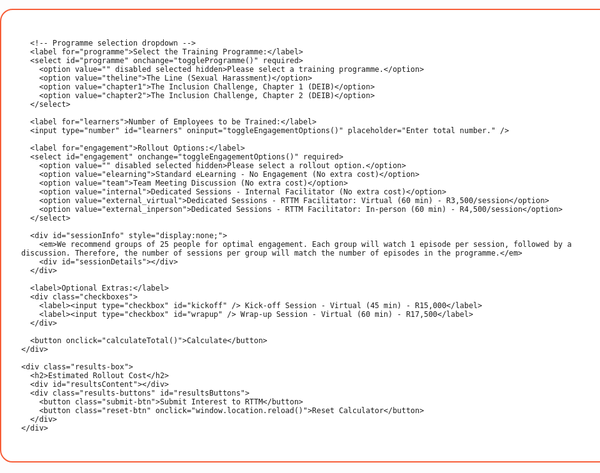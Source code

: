 <html lang="en">
<head>
  <meta charset="UTF-8" />
  <meta name="viewport" content="width=device-width, initial-scale=1.0" />
  <title>Estimated Programme Rollout Cost Calculator</title>
  <style>
    body {
      background-color: transparent;
      font-family: 'Montserrat', sans-serif;
      padding: 0rem;
      margin: 0;
      overflow-x: hidden;
    }

    .container {
      display: flex;
      flex-direction: column;
      align-items: flex-start;
      width: 100%;
      max-width: 1600px;
      margin: 0 auto;
      gap: 2rem;
      box-sizing: border-box;
      padding-left: 0;
      padding-right: 0;
    }

    @media (min-width: 1024px) {
      .container {
        flex-direction: row;
        justify-content: space-between;
        align-items: flex-start;
      }
    }

    .calculator {
      background-color: #ffffff;
      border: 2px solid #F75C36;
      border-radius: 20px;
      padding: 2rem;
      width: 1025px;
      box-sizing: border-box;
    }

    .results-box {
      background-color: #F75D36;
      border-radius: 25px;
      padding: 2rem;
      color: white;
      width: 550px;
      display: flex;
      flex-direction: column;
      justify-content: flex-start;
      box-sizing: border-box;
    }

    h1 {
      font-family: 'Montserrat', sans-serif;
      font-weight: 700;
      font-size: 33px;
      text-align: center;
      margin-bottom: 1rem;
      display: none;
    }

    .results-box h2 {
      font-family: 'Montserrat', sans-serif;
      font-weight: 700;
      font-size: 18px;
      text-align: left;
      margin-bottom: 1rem;
    }

    label {
      font-weight: bold;
      font-size: 1.05rem;
      margin-top: 1.5rem;
      display: block;
    }

    select {
      margin-top: 0.5rem;
      width: 100%;
      padding: 0.6rem 1rem;
      font-size: 1rem;
      border: 1px dashed #F87171;
      border-radius: 30px;
      font-family: 'Montserrat', sans-serif;
      background-color: white;
      -webkit-appearance: none;
      -moz-appearance: none;
      appearance: none;
      background: white url('data:image/svg+xml;utf8,<svg fill="%235b01fa" height="20" viewBox="0 0 24 24" width="20" xmlns="http://www.w3.org/2000/svg"><path d="M7 10l5 5 5-5z"/></svg>') no-repeat right 1rem center;
      background-size: 1rem;
      padding-right: 2.5rem;
    }

    input[type="number"] {
      margin-top: 0.5rem;
      width: 100%;
      padding: 0.6rem 1rem;
      font-size: 1rem;
      border: 1px dashed #F87171;
      border-radius: 30px;
      font-family: 'Montserrat', sans-serif;
      background-color: white;
    }

    input[type="number"]::placeholder {
      color: #a6a6a6 !important;
      font-style: italic;
      font-family: 'Montserrat', sans-serif;
    }

    select:invalid {
      color: #a6a6a6 !important;
      font-style: italic;
      font-family: 'Montserrat', sans-serif;
    }

    input[type="number"]:focus,
    select:focus {
      outline: none;
      border: 2px solid #5b01fa;
      color: #000;
      font-style: normal;
    }

    .checkboxes label {
      display: flex;
      align-items: center;
      gap: 0.5rem;
      margin-top: 0.5rem;
      font-weight: 400;
      font-size: 1rem;
    }

    .checkboxes input[type="checkbox"] {
      accent-color: #5b01fa;
      transform: scale(1.2);
    }

    button {
      margin-top: 2rem;
      width: 100%;
      padding: 1rem;
      font-size: 1.2rem;
      background-color: #F75D36;
      color: white;
      border: none;
      border-radius: 30px;
      cursor: pointer;
      font-family: 'Montserrat', sans-serif;
      text-align: center;
    }

    .results-line-item {
      font-size: 0.8rem;
      font-family: 'Montserrat', sans-serif;
      display: flex;
      justify-content: space-between;
      margin: 0.5rem 0;
    }

    .results-line-item span:last-child {
      font-weight: bold;
    }

    .results-box .line {
      border-top: 1px dotted white;
      margin: 1rem 0;
    }

    .total-line {
      font-size: 1rem;
      font-weight: bold;
      display: flex;
      justify-content: space-between;
    }

    .results-buttons {
      margin-top: 0.5rem;
      display: none;
      flex-direction: column;
      gap: 0.05rem !important;
    }

    .results-buttons button {
      border-radius: 20px;
      padding: 0.4rem 0.8rem;
      font-size: 0.8rem;
      font-family: 'Montserrat', sans-serif;
      font-weight: 400;
      text-align: left;
      width: 100%;
    }

    .submit-btn {
      background: white;
      color: #000;
      border: 1px dashed #5b01fa;
    }

    .reset-btn {
      background: #5b01fa;
      color: white;
    }

    #sessionInfo em {
      text-align: center;
      display: block;
      margin-top: 1rem;
      margin-bottom: 1rem;
    }

    .results-note {
      font-size: 0.7rem;
      margin-top: 1rem;
      font-family: 'Montserrat', sans-serif;
    }

    .form-modal {
      display: none;
      position: fixed;
      top: 0;
      left: 0;
      width: 100vw;
      height: 100vh;
      background-color: rgba(0, 0, 0, 0.5);
      justify-content: center;
      align-items: center;
      z-index: 1000;
    }

    .form-content {
      background: white;
      padding: 2rem;
      border-radius: 20px;
      width: 90%;
      max-width: 400px;
      font-family: 'Montserrat', sans-serif;
    }

    .form-content h3 {
      margin-bottom: 1rem;
      font-size: 1.5rem;
    }

    .form-content input,
    .form-content textarea {
      width: 100%;
      padding: 0.5rem;
      margin-bottom: 1rem;
      font-family: 'Montserrat', sans-serif;
      border: 1px solid #ccc;
      border-radius: 10px;
    }

.form-content button[type="submit"] {
  background: #F75D36;
  color: white;
  border: none;
  padding: 0.6rem 1rem;
  border-radius: 10px;
  font-family: 'Montserrat', sans-serif;
  cursor: pointer;
}

.close-form {
  position: absolute;
  top: 1rem;
  right: 1rem;
  font-size: 1.25rem;
  cursor: pointer;
  background: none;
  border: none;
  color: #f05824;
  font-weight: bold;
  z-index: 10;
}

.calculation-line {
  text-align: center;
}
  </style>
</head>
<body>
   <div class="container">
    <div class="calculator">
      <h1>Estimated Programme Rollout Cost Calculator</h1>

      <!-- Programme selection dropdown -->
      <label for="programme">Select the Training Programme:</label>
      <select id="programme" onchange="toggleProgramme()" required>
        <option value="" disabled selected hidden>Please select a training programme.</option>
        <option value="theline">The Line (Sexual Harassment)</option>
        <option value="chapter1">The Inclusion Challenge, Chapter 1 (DEIB)</option>
        <option value="chapter2">The Inclusion Challenge, Chapter 2 (DEIB)</option>
      </select>

      <label for="learners">Number of Employees to be Trained:</label>
      <input type="number" id="learners" oninput="toggleEngagementOptions()" placeholder="Enter total number." />

      <label for="engagement">Rollout Options:</label>
      <select id="engagement" onchange="toggleEngagementOptions()" required>
        <option value="" disabled selected hidden>Please select a rollout option.</option>
        <option value="elearning">Standard eLearning - No Engagement (No extra cost)</option>
        <option value="team">Team Meeting Discussion (No extra cost)</option>
        <option value="internal">Dedicated Sessions - Internal Facilitator (No extra cost)</option>
        <option value="external_virtual">Dedicated Sessions - RTTM Facilitator: Virtual (60 min) - R3,500/session</option>
        <option value="external_inperson">Dedicated Sessions - RTTM Facilitator: In-person (60 min) - R4,500/session</option>
      </select>

      <div id="sessionInfo" style="display:none;">
        <em>We recommend groups of 25 people for optimal engagement. Each group will watch 1 episode per session, followed by a discussion. Therefore, the number of sessions per group will match the number of episodes in the programme.</em>
        <div id="sessionDetails"></div>
      </div>

      <label>Optional Extras:</label>
      <div class="checkboxes">
        <label><input type="checkbox" id="kickoff" /> Kick-off Session - Virtual (45 min) - R15,000</label>
        <label><input type="checkbox" id="wrapup" /> Wrap-up Session - Virtual (60 min) - R17,500</label>
      </div>

      <button onclick="calculateTotal()">Calculate</button>
    </div>

    <div class="results-box">
      <h2>Estimated Rollout Cost</h2>
      <div id="resultsContent"></div>
      <div class="results-buttons" id="resultsButtons">
        <button class="submit-btn">Submit Interest to RTTM</button>
        <button class="reset-btn" onclick="window.location.reload()">Reset Calculator</button>
      </div>
    </div>
  </div>

<div class="form-modal" id="formModal">
<div class="form-content">
  <h3>Submit Your Interest</h3>
  <form method="POST" action="https://formspree.io/f/YOUR_FORM_ID">
    <input type="text" name="name" placeholder="Your Name" required />
    <input type="email" name="email" placeholder="Your Email" required />
    <input type="text" name="company" placeholder="Company Name" required />
    <input type="text" name="programme" id="formProgramme" placeholder="Programme" readonly />
    <input type="text" name="headcount" id="formHeadcount" placeholder="Total Headcount" readonly />
    <textarea name="summary" id="costSummary" rows="6" readonly></textarea>
    <button type="submit">Send</button>
  </form>
    </div>
  </div>

  <script>
    function toggleProgramme() {
      toggleEngagementOptions();
    }

    function toggleEngagementOptions() {
      const learners = parseInt(document.getElementById("learners").value) || 0;
      const engagement = document.getElementById("engagement").value;
      const programme = document.getElementById("programme").value;
      const sessionInfo = document.getElementById("sessionInfo");
      const sessionDetails = document.getElementById("sessionDetails");

      const episodes = programme === "chapter1" ? 7 : programme === "chapter2" ? 5 : 5;

      if (engagement.startsWith("external") && learners > 0) {
        const groups = Math.ceil(learners / 25);
        const sessions = groups * episodes;
        sessionInfo.style.display = "block";
        sessionDetails.innerHTML = `<p class="calculation-line"><strong>Calculation:</strong> ${learners} learners ÷ 25 pax = ${groups} group(s) × 5 sessions = <strong>${sessions} sessions</strong></p>`;
      } else {
        sessionInfo.style.display = "none";
        sessionDetails.innerHTML = "";
      }
    }

    function getContentCost(learners, programme) {
      let rate = 450, cap = 3500000;
      if (programme === "chapter1" || programme === "chapter2") {
        cap = 2000000;
        if (learners > 5000) rate = 300;
        else if (learners > 4000) rate = 375;
        else if (learners > 3000) rate = 400;
        else if (learners > 2000) rate = 425;
        else if (learners > 1000) rate = 450;
        else rate = 500;
      }
      const total = learners * rate;
      return Math.min(total, cap);
    }

    function calculateTotal() {
      const learners = parseInt(document.getElementById("learners").value) || 0;
      const engagement = document.getElementById("engagement").value;
      const programme = document.getElementById("programme").value;
      const kickoff = document.getElementById("kickoff").checked;
      const wrapup = document.getElementById("wrapup").checked;

      const contentCost = getContentCost(learners, programme);

      let engagementCost = 0;
      if (engagement.startsWith("external")) {
        const episodes = programme === "chapter1" ? 7 : programme === "chapter2" ? 5 : 5;
        const groups = Math.ceil(learners / 25);
        const sessions = groups * episodes;
        const rate = engagement === "external_virtual" ? 3500 : 4500;
        engagementCost = sessions * rate;
      }

      let resultsHTML = '';
      resultsHTML += `<div class='results-line-item'><span>Content Cost:</span><span>R${contentCost.toLocaleString()}</span></div>`;

      if (engagementCost > 0) {
        resultsHTML += `<div class='results-line-item'><span>Facilitation Cost:</span><span>R${engagementCost.toLocaleString()}</span></div>`;
      }

      if (kickoff) {
        resultsHTML += `<div class='results-line-item'><span>Kick-off Cost:</span><span>R15,000</span></div>`;
      }
      if (wrapup) {
        resultsHTML += `<div class='results-line-item'><span>Wrap-up Cost:</span><span>R17,500</span></div>`;
      }

      const extrasCost = (kickoff ? 15000 : 0) + (wrapup ? 17500 : 0);
      const totalCost = contentCost + engagementCost + extrasCost;

      resultsHTML += `<div class="line"></div>`;
      resultsHTML += `<div class='total-line'><span>Total Estimated Cost</span><span>R${totalCost.toLocaleString()}</span></div>`;
      resultsHTML += `<div class="line"></div>`;
      resultsHTML += `<p class="results-note">This estimated pricing is intended as a guideline only. Final costs may vary based on budget negotiations and the use of different rollout options within the same project.</p>`;

      document.getElementById("resultsContent").innerHTML = resultsHTML;
      document.getElementById("resultsButtons").style.display = "flex";
    }

function showFormWithSummary() {
  const summary = document.getElementById("resultsContent").innerText;
  const programme = document.getElementById("programme").options[document.getElementById("programme").selectedIndex].text;
  const headcount = document.getElementById("learners").value;

  document.getElementById("formProgramme").value = programme;
  document.getElementById("formHeadcount").value = headcount;
  document.getElementById("costSummary").value = summary;
  document.getElementById("formModal").style.display = "flex";
}

    document.querySelector('.submit-btn').addEventListener('click', showFormWithSummary);
  document.getElementById("formModal").addEventListener("click", function (event) {
    const formContent = document.querySelector(".form-content");
    if (!formContent.contains(event.target)) {
      this.style.display = "none";
    }
  });
  </script>
</body>
</html>
